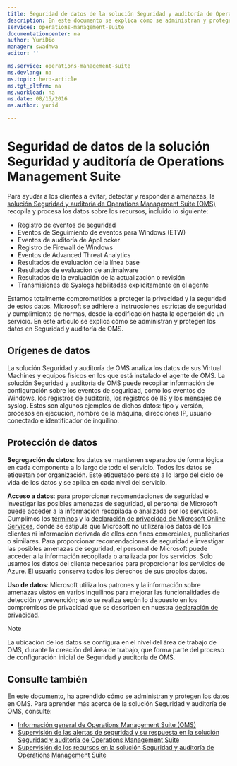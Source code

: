 ```yaml
---
title: Seguridad de datos de la solución Seguridad y auditoría de Operations Management Suite | Microsoft Docs
description: En este documento se explica cómo se administran y protegen los datos en la solución Seguridad y auditoría de Operations Management Suite.
services: operations-management-suite
documentationcenter: na
author: YuriDio
manager: swadhwa
editor: ''

ms.service: operations-management-suite
ms.devlang: na
ms.topic: hero-article
ms.tgt_pltfrm: na
ms.workload: na
ms.date: 08/15/2016
ms.author: yurid

---
```

# <a name="operations-management-suite-security-and-audit-solution-data-security"></a>Seguridad de datos de la solución Seguridad y auditoría de Operations Management Suite
Para ayudar a los clientes a evitar, detectar y responder a amenazas, la [solución Seguridad y auditoría de Operations Management Suite (OMS)](operations-management-suite-overview.md) recopila y procesa los datos sobre los recursos, incluido lo siguiente:

* Registro de eventos de seguridad
* Eventos de Seguimiento de eventos para Windows (ETW)
* Eventos de auditoría de AppLocker
* Registro de Firewall de Windows
* Eventos de Advanced Threat Analytics
* Resultados de evaluación de la línea base
* Resultados de evaluación de antimalware
* Resultados de la evaluación de la actualización o revisión
* Transmisiones de Syslogs habilitadas explícitamente en el agente

Estamos totalmente comprometidos a proteger la privacidad y la seguridad de estos datos. Microsoft se adhiere a instrucciones estrictas de seguridad y cumplimiento de normas, desde la codificación hasta la operación de un servicio.
En este artículo se explica cómo se administran y protegen los datos en Seguridad y auditoría de OMS.

## <a name="data-sources"></a>Orígenes de datos
La solución Seguridad y auditoría de OMS analiza los datos de sus Virtual Machines y equipos físicos en los que está instalado el agente de OMS. La solución Seguridad y auditoría de OMS puede recopilar información de configuración sobre los eventos de seguridad, como los eventos de Windows, los registros de auditoría, los registros de IIS y los mensajes de syslog. Estos son algunos ejemplos de dichos datos: tipo y versión, procesos en ejecución, nombre de la máquina, direcciones IP, usuario conectado e identificador de inquilino.  

## <a name="data-protection"></a>Protección de datos
**Segregación de datos**: los datos se mantienen separados de forma lógica en cada componente a lo largo de todo el servicio. Todos los datos se etiquetan por organización. Este etiquetado persiste a lo largo del ciclo de vida de los datos y se aplica en cada nivel del servicio. 

**Acceso a datos**: para proporcionar recomendaciones de seguridad e investigar las posibles amenazas de seguridad, el personal de Microsoft puede acceder a la información recopilada o analizada por los servicios. Cumplimos los [términos](http://www.microsoftvolumelicensing.com/DocumentSearch.aspx?Mode=3&DocumentTypeId=31) y la [declaración de privacidad de Microsoft Online Services](https://www.microsoft.com/privacystatement/en-us/OnlineServices/Default.aspx), donde se estipula que Microsoft no utilizará los datos de los clientes ni información derivada de ellos con fines comerciales, publicitarios o similares. Para proporcionar recomendaciones de seguridad e investigar las posibles amenazas de seguridad, el personal de Microsoft puede acceder a la información recopilada o analizada por los servicios. Solo usamos los datos del cliente necesarios para proporcionar los servicios de Azure. El usuario conserva todos los derechos de sus propios datos.

**Uso de datos**: Microsoft utiliza los patrones y la información sobre amenazas vistos en varios inquilinos para mejorar las funcionalidades de detección y prevención; esto se realiza según lo dispuesto en los compromisos de privacidad que se describen en nuestra [declaración de privacidad](https://www.microsoft.com/privacystatement/en-us/OnlineServices/Default.aspx).

> [!NOTE]
> La ubicación de los datos se configura en el nivel del área de trabajo de OMS, durante la creación del área de trabajo, que forma parte del proceso de configuración inicial de Seguridad y auditoría de OMS.
> 
> 

## <a name="see-also"></a>Consulte también
En este documento, ha aprendido cómo se administran y protegen los datos en OMS. Para aprender más acerca de la solución Seguridad y auditoría de OMS, consulte:

* [Información general de Operations Management Suite (OMS)](operations-management-suite-overview.md)
* [Supervisión de las alertas de seguridad y su respuesta en la solución Seguridad y auditoría de Operations Management Suite](oms-security-responding-alerts.md)
* [Supervisión de los recursos en la solución Seguridad y auditoría de Operations Management Suite](oms-security-monitoring-resources.md)

<!--HONumber=Oct16_HO2-->


